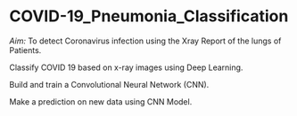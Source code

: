 # COVID-19_Pneumonia_Classification #

*Aim:*
To detect Coronavirus infection using the Xray Report of the lungs of Patients.

Classify COVID 19 based on x-ray images using Deep Learning.

Build and train a Convolutional Neural Network (CNN).

Make a prediction on new data using CNN Model.


